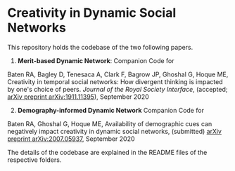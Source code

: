 # Creativity in Dynamic Social Networks

This repository holds the codebase of the two following papers.

1. **Merit-based Dynamic Network**: 
Companion Code for

Baten RA, Bagley D, Tenesaca A, Clark F, Bagrow JP, Ghoshal G, Hoque ME, Creativity in temporal social networks: How divergent thinking is impacted by one's choice of peers. _Journal of the Royal Society Interface_, (accepted; [arXiv preprint arXiv:1911.11395](https://arxiv.org/pdf/1911.11395.pdf)), September 2020

2. **Demography-informed Dynamic Network**
Companion Code for

Baten RA, Ghoshal G, Hoque ME, Availability of demographic cues can negatively impact creativity in dynamic social networks, (submitted) [arXiv preprint arXiv:2007.05937](https://arxiv.org/pdf/2007.05937.pdf), September 2020

The details of the codebase are explained in the README files of the respective folders.
